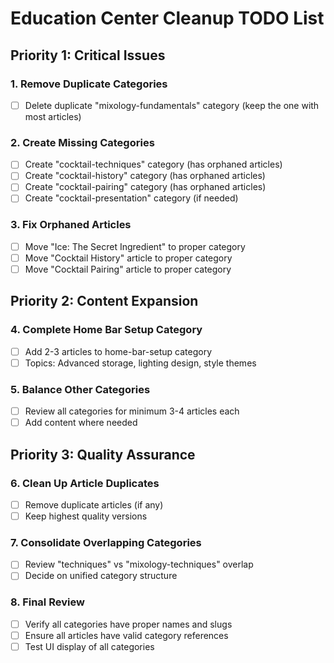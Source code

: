 # Education Center Cleanup TODO List

## Priority 1: Critical Issues

### 1. Remove Duplicate Categories
- [ ] Delete duplicate "mixology-fundamentals" category (keep the one with most articles)

### 2. Create Missing Categories
- [ ] Create "cocktail-techniques" category (has orphaned articles)
- [ ] Create "cocktail-history" category (has orphaned articles)
- [ ] Create "cocktail-pairing" category (has orphaned articles)
- [ ] Create "cocktail-presentation" category (if needed)

### 3. Fix Orphaned Articles
- [ ] Move "Ice: The Secret Ingredient" to proper category
- [ ] Move "Cocktail History" article to proper category
- [ ] Move "Cocktail Pairing" article to proper category

## Priority 2: Content Expansion

### 4. Complete Home Bar Setup Category
- [ ] Add 2-3 articles to home-bar-setup category
- [ ] Topics: Advanced storage, lighting design, style themes

### 5. Balance Other Categories
- [ ] Review all categories for minimum 3-4 articles each
- [ ] Add content where needed

## Priority 3: Quality Assurance

### 6. Clean Up Article Duplicates
- [ ] Remove duplicate articles (if any)
- [ ] Keep highest quality versions

### 7. Consolidate Overlapping Categories
- [ ] Review "techniques" vs "mixology-techniques" overlap
- [ ] Decide on unified category structure

### 8. Final Review
- [ ] Verify all categories have proper names and slugs
- [ ] Ensure all articles have valid category references
- [ ] Test UI display of all categories
